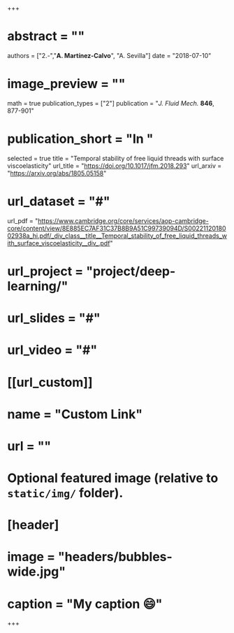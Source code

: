 +++
# abstract = ""
authors = ["2.-","**A. Martínez-Calvo**", "A. Sevilla"]
date = "2018-07-10"
# image_preview = ""
math = true
publication_types = ["2"]
publication = "_J. Fluid Mech._ **846**, 877-901"
# publication_short = "In "
selected = true
title = "Temporal stability of free liquid threads with surface viscoelasticity"
url_title = "https://doi.org/10.1017/jfm.2018.293"
url_arxiv = "https://arxiv.org/abs/1805.05158"
# url_dataset = "#"
url_pdf = "https://www.cambridge.org/core/services/aop-cambridge-core/content/view/8E885EC7AF31C37B8B9A51C99739094D/S0022112018002938a_hi.pdf/_div_class__title__Temporal_stability_of_free_liquid_threads_with_surface_viscoelasticity__div_.pdf"
# url_project = "project/deep-learning/"
# url_slides = "#"
# url_video = "#"

# [[url_custom]]
 # name = "Custom Link"
 # url = ""

# Optional featured image (relative to `static/img/` folder).
# [header]
# image = "headers/bubbles-wide.jpg"
# caption = "My caption :smile:"

+++
